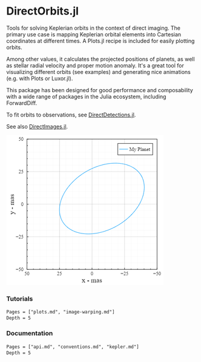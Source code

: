 
# DirectOrbits.jl

Tools for solving Keplerian orbits in the context of direct imaging.
The primary use case is mapping Keplerian orbital elements into Cartesian
coordinates at different times. A Plots.jl recipe is included for easily plotting orbits.

Among other values, it calculates the projected positions of planets, as well as stellar radial velocity and proper motion anomaly. It's a great tool for visualizing different orbits (see examples) and generating nice animations (e.g. with Plots or Luxor.jl).

This package has been designed for good performance and composability with a wide range of packages in the Julia ecosystem, including ForwardDiff. 

To fit orbits to observations, see [DirectDetections.jl](//github.com/sefffal/DirectDetections.jl).

See also [DirectImages.jl](//github.com/sefffal/DirectImages.jl).

![Orbit Plot](docs/orbit-sample.png)



### Tutorials
```@contents
Pages = ["plots.md", "image-warping.md"]
Depth = 5
```

### Documentation
```@contents
Pages = ["api.md", "conventions.md", "kepler.md"]
Depth = 5
```
